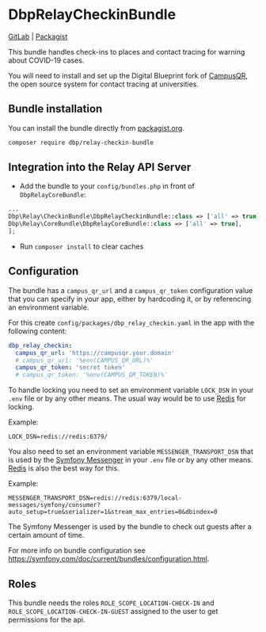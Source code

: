 # DbpRelayCheckinBundle

[GitLab](https://gitlab.tugraz.at/dbp/check-in/dbp-relay-checkin-bundle) | [Packagist](https://packagist.org/packages/dbp/relay-checkin-bundle)

This bundle handles check-ins to places and contact tracing for warning about COVID-19 cases.

You will need to install and set up the Digital Blueprint fork of [CampusQR](https://gitlab.tugraz.at/dbp/check-in/campus-qr),
the open source system for contact tracing at universities.

## Bundle installation

You can install the bundle directly from [packagist.org](https://packagist.org/packages/dbp/relay-checkin-bundle).

```bash
composer require dbp/relay-checkin-bundle
```

## Integration into the Relay API Server

* Add the bundle to your `config/bundles.php` in front of `DbpRelayCoreBundle`:

```php
...
Dbp\Relay\CheckinBundle\DbpRelayCheckinBundle::class => ['all' => true],
Dbp\Relay\CoreBundle\DbpRelayCoreBundle::class => ['all' => true],
];
```

* Run `composer install` to clear caches

## Configuration

The bundle has a `campus_qr_url` and a `campus_qr_token` configuration value that you can specify in your
app, either by hardcoding it, or by referencing an environment variable.

For this create `config/packages/dbp_relay_checkin.yaml` in the app with the following content:

```yaml
dbp_relay_checkin:
  campus_qr_url: 'https://campusqr.your.domain'
  # campus_qr_url: '%env(CAMPUS_QR_URL)%'
  campus_qr_token: 'secret token'
  # campus_qr_token: '%env(CAMPUS_QR_TOKEN)%'
```

To handle locking you need to set an environment variable `LOCK_DSN` in your `.env` file or by any other means.
The usual way would be to use [Redis](https://redis.io/) for locking.

Example:

```dotenv
LOCK_DSN=redis://redis:6379/
```

You also need to set an environment variable `MESSENGER_TRANSPORT_DSN` that is used by the
[Symfony Messenger](https://symfony.com/doc/current/components/messenger.html) in your `.env` file or by any other means.
[Redis](https://redis.io/) is also the best way for this.

Example:

```dotenv
MESSENGER_TRANSPORT_DSN=redis://redis:6379/local-messages/symfony/consumer?auto_setup=true&serializer=1&stream_max_entries=0&dbindex=0
```

The Symfony Messenger is used by the bundle to check out guests after a certain amount of time.

For more info on bundle configuration see <https://symfony.com/doc/current/bundles/configuration.html>.

## Roles

This bundle needs the roles `ROLE_SCOPE_LOCATION-CHECK-IN` and `ROLE_SCOPE_LOCATION-CHECK-IN-GUEST` assigned to the user
to get permissions for the api.

